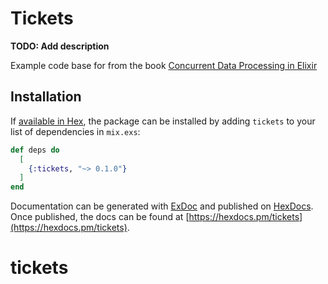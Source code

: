 # Tickets

**TODO: Add description**

Example code base for from the book [Concurrent Data Processing in Elixir](https://pragprog.com/titles/sgdpelixir/concurrent-data-processing-in-elixir/)

## Installation

If [available in Hex](https://hex.pm/docs/publish), the package can be installed
by adding `tickets` to your list of dependencies in `mix.exs`:

```elixir
def deps do
  [
    {:tickets, "~> 0.1.0"}
  ]
end
```

Documentation can be generated with [ExDoc](https://github.com/elixir-lang/ex_doc)
and published on [HexDocs](https://hexdocs.pm). Once published, the docs can
be found at [https://hexdocs.pm/tickets](https://hexdocs.pm/tickets).

# tickets
